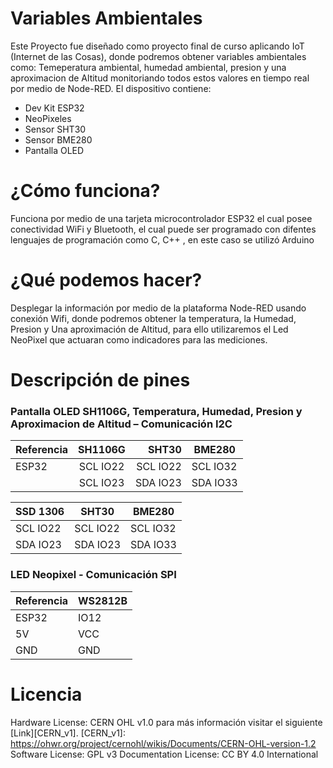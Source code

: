 # Variables Ambientales
Este Proyecto fue diseñado como proyecto final de curso aplicando IoT (Internet de las Cosas), donde podremos obtener variables
ambientales como: Temeperatura ambiental, humedad ambiental, presion y una aproximacion de Altitud monitoriando todos estos valores 
en tiempo real por medio de Node-RED. 
El dispositivo contiene:
- Dev Kit ESP32
- NeoPixeles
- Sensor SHT30
- Sensor BME280
- Pantalla OLED


# ¿Cómo funciona?
Funciona por medio de una tarjeta microcontrolador ESP32 el cual posee conectividad WiFi y Bluetooth, el cual puede ser programado con difentes lenguajes de programación como C, C++ , en este caso se utilizó Arduino 


# ¿Qué podemos hacer?
Desplegar la información por medio de la plataforma Node-RED usando conexión Wifi, donde podremos obtener
la temperatura, la Humedad, Presion y Una aproximación de Altitud,  para ello utilizaremos el Led NeoPixel que actuaran
como indicadores para las mediciones.


# Descripción de pines 

### Pantalla OLED SH1106G, Temperatura, Humedad, Presion y Aproximacion de Altitud – Comunicación I2C
| Referencia   | SH1106G  | SHT30    | BME280   |
| :---         |    :---: |    ---:  | ------   |
| ESP32        | SCL IO22 | SCL IO22 | SCL IO32 |
|              | SCL IO23 | SDA IO23 | SDA IO33 |



| SSD 1306 | SHT30    | BME280   |
| -------- | -----    | -------- |
| SCL IO22 | SCL IO22 | SCL IO32 |
| SDA IO23 | SDA IO23 | SDA IO33 |

### LED Neopixel - Comunicación SPI
| Referencia | WS2812B |
| -------- | -----  |
|  ESP32   |  IO12  |
|    5V    |  VCC   |
|   GND    |  GND   |
               
# Licencia
Hardware License: CERN OHL v1.0 para más información visitar el siguiente [Link][CERN_v1].
[CERN_v1]: https://ohwr.org/project/cernohl/wikis/Documents/CERN-OHL-version-1.2
Software License: GPL v3
Documentation License: CC BY 4.0 International
